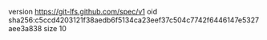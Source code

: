 version https://git-lfs.github.com/spec/v1
oid sha256:c5ccd4203121f38aedb6f5134ca23eef37c504c7742f6446147e5327aee3a838
size 10
